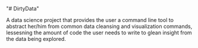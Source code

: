 "# DirtyData" 

A data science project that provides the user a command line tool to abstract her/him from common data cleansing and visualization commands, lessesning the amount of code the user needs to write to glean insight from the data being explored.  
